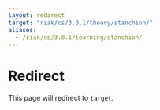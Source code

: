 ```yaml
---
layout: redirect
target: "riak/cs/3.0.1/theory/stanchion/"
aliases:
  - /riak/cs/3.0.1/learning/stanchion/
---
```


# Redirect

This page will redirect to `target`.
